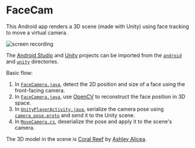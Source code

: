 # FaceCam

This Android app renders a 3D scene (made with Unity) using face tracking to move a virtual camera.

![screen recording](facecam.gif)

The [Android Studio](https://developer.android.com/studio/) and [Unity](https://unity3d.com/unity) projects can be imported from the [`android`](android) and [`unity`](unity) directories.

Basic flow:
 1. In [`FaceCamera.java`](android/src/main/java/fyi/braun/facecam/FaceCamera.java#L155), detect the 2D position and size of a face using the front-facing camera.
 2. In [`FaceCamera.java`](android/src/main/java/fyi/braun/facecam/FaceCamera.java#L99), use [OpenCV](https://www.learnopencv.com/head-pose-estimation-using-opencv-and-dlib/) to reconstruct the face position in 3D space.
 3. In [`UnityPlayerActivity.java`](https://github.com/maxbbraun/facecam/blob/master/android/src/main/java/fyi/braun/facecam/UnityPlayerActivity.java#L51), serialize the camera pose using [`camera_pose.proto`](android/src/main/proto/camera_pose.proto) and send it to the Unity scene.
 4. In [`MoveCamera.cs`](https://github.com/maxbbraun/facecam/blob/master/unity/Assets/MoveCamera.cs#L24), deserialize the pose and apply it to the scene's camera.

The 3D model in the scene is [Coral Reef](https://poly.google.com/view/e5KQ7U9e1b7) by [Ashley Alicea](https://poly.google.com/user/0CFOwrWffJf).
